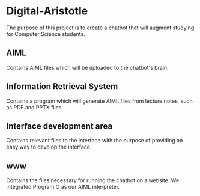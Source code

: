 # Digital-Aristotle

The purpose of this project is to create a chatbot that will augment studying for Computer Science students.

## AIML

Contains AIML files which will be uploaded to the chatbot's brain.

## Information Retrieval System

Contains a program which will generate AIML files from lecture notes, such as PDF and PPTX files.

## Interface development area

Contains relevant files to the interface with the purpose of providing an easy way to develop the interface.

## www

Contains the files necessary for running the chatbot on a website. We integrated Program O as our AIML interpreter.
